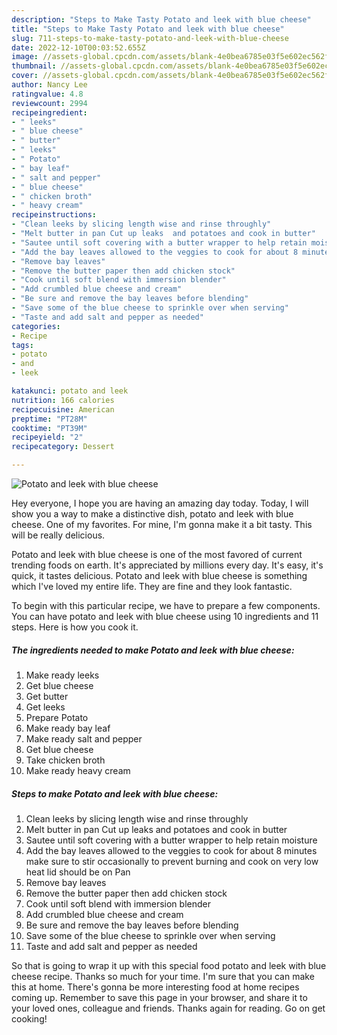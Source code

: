 ```yaml
---
description: "Steps to Make Tasty Potato and leek with blue cheese"
title: "Steps to Make Tasty Potato and leek with blue cheese"
slug: 711-steps-to-make-tasty-potato-and-leek-with-blue-cheese
date: 2022-12-10T00:03:52.655Z
image: //assets-global.cpcdn.com/assets/blank-4e0bea6785e03f5e602ec562f230caae08da540cada707380b4fe1bbebba43da.png
thumbnail: //assets-global.cpcdn.com/assets/blank-4e0bea6785e03f5e602ec562f230caae08da540cada707380b4fe1bbebba43da.png
cover: //assets-global.cpcdn.com/assets/blank-4e0bea6785e03f5e602ec562f230caae08da540cada707380b4fe1bbebba43da.png
author: Nancy Lee
ratingvalue: 4.8
reviewcount: 2994
recipeingredient:
- " leeks"
- " blue cheese"
- " butter"
- " leeks"
- " Potato"
- " bay leaf"
- " salt and pepper"
- " blue cheese"
- " chicken broth"
- " heavy cream"
recipeinstructions:
- "Clean leeks by slicing length wise and rinse throughly"
- "Melt butter in pan Cut up leaks  and potatoes and cook in butter"
- "Sautee until soft covering with a butter wrapper to help retain moisture"
- "Add the bay leaves allowed to the veggies to cook for about 8 minutes make sure to stir occasionally to prevent burning and cook on very low heat lid should be on Pan"
- "Remove bay leaves"
- "Remove the butter paper then add chicken stock"
- "Cook until soft blend with immersion blender"
- "Add crumbled blue cheese and cream"
- "Be sure and remove the bay leaves before blending"
- "Save some of the blue cheese to sprinkle over when serving"
- "Taste and add salt and pepper as needed"
categories:
- Recipe
tags:
- potato
- and
- leek

katakunci: potato and leek 
nutrition: 166 calories
recipecuisine: American
preptime: "PT28M"
cooktime: "PT39M"
recipeyield: "2"
recipecategory: Dessert

---
```



![Potato and leek with blue cheese](//assets-global.cpcdn.com/assets/blank-4e0bea6785e03f5e602ec562f230caae08da540cada707380b4fe1bbebba43da.png)

Hey everyone, I hope you are having an amazing day today. Today, I will show you a way to make a distinctive dish, potato and leek with blue cheese. One of my favorites. For mine, I'm gonna make it a bit tasty. This will be really delicious.



Potato and leek with blue cheese is one of the most favored of current trending foods on earth. It's appreciated by millions every day. It's easy, it's quick, it tastes delicious. Potato and leek with blue cheese is something which I've loved my entire life. They are fine and they look fantastic.


To begin with this particular recipe, we have to prepare a few components. You can have potato and leek with blue cheese using 10 ingredients and 11 steps. Here is how you cook it.

<!--inarticleads1-->

##### The ingredients needed to make Potato and leek with blue cheese:

1. Make ready  leeks
1. Get  blue cheese
1. Get  butter
1. Get  leeks
1. Prepare  Potato
1. Make ready  bay leaf
1. Make ready  salt and pepper
1. Get  blue cheese
1. Take  chicken broth
1. Make ready  heavy cream




<!--inarticleads2-->

##### Steps to make Potato and leek with blue cheese:

1. Clean leeks by slicing length wise and rinse throughly
1. Melt butter in pan Cut up leaks  and potatoes and cook in butter
1. Sautee until soft covering with a butter wrapper to help retain moisture
1. Add the bay leaves allowed to the veggies to cook for about 8 minutes make sure to stir occasionally to prevent burning and cook on very low heat lid should be on Pan
1. Remove bay leaves
1. Remove the butter paper then add chicken stock
1. Cook until soft blend with immersion blender
1. Add crumbled blue cheese and cream
1. Be sure and remove the bay leaves before blending
1. Save some of the blue cheese to sprinkle over when serving
1. Taste and add salt and pepper as needed




So that is going to wrap it up with this special food potato and leek with blue cheese recipe. Thanks so much for your time. I'm sure that you can make this at home. There's gonna be more interesting food at home recipes coming up. Remember to save this page in your browser, and share it to your loved ones, colleague and friends. Thanks again for reading. Go on get cooking!
